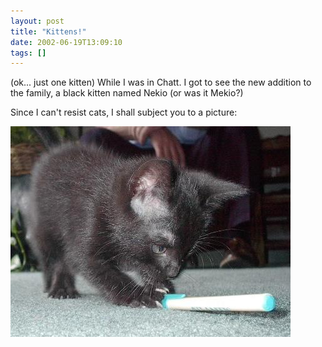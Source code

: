 ```yaml
---
layout: post
title: "Kittens!"
date: 2002-06-19T13:09:10
tags: []
---
```


(ok... just one kitten) While I was in Chatt. I got to see the new addition to the family, a black kitten named Nekio (or was it Mekio?) 

Since I can't resist cats, I shall subject you to a picture: 

![the kitten][1]

   [1]: /2002/06/19/kitten-small.jpg



